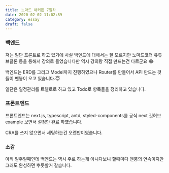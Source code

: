 ```yaml
---
title: 노마드 해커톤 7일차
date: 2020-02-02 11:02:89
category: essay
draft: false
---
```


### 백엔드

저는 일단 프론트로 하고 있기에 사실 백엔드에 대해서는 잘 모르지만
노마드코더 유튜브클론 등을 통해서 강의로 들었습니다만
역시 강의랑 직접 만드는건 다르군요 😂

백엔드는 ERD를 그리고 Model까지 진행하였으나
Router를 만들어서 API 만드는 것들이 멘붕이 오고 있습니다.😇

일단은 일정관리를 트렐로로 하고 있고
Todo로 항목들을 정리하고 있습니다.

### 프론트엔드

프론트엔드는 next.js, typescript, antd, styled-components를
공식 next 깃허브 example 보면서 설정만 완료 하였습니다.

CRA를 쓰지 않으면서 세팅하는건 오랜만이였습니다.

### 소감

아직 일주일째인데 백엔드는 역시 주로 하는게 아니다보니 할때마다 멘붕의 연속이지만
그래도 완성하면 뿌듯할거 같습니다.
